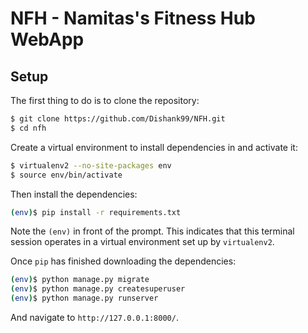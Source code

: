 # NFH - Namitas's Fitness Hub WebApp

## Setup

The first thing to do is to clone the repository:

```sh
$ git clone https://github.com/Dishank99/NFH.git
$ cd nfh
```

Create a virtual environment to install dependencies in and activate it:

```sh
$ virtualenv2 --no-site-packages env
$ source env/bin/activate
```

Then install the dependencies:

```sh
(env)$ pip install -r requirements.txt
```
Note the `(env)` in front of the prompt. This indicates that this terminal
session operates in a virtual environment set up by `virtualenv2`.

Once `pip` has finished downloading the dependencies:
```sh
(env)$ python manage.py migrate
(env)$ python manage.py createsuperuser
(env)$ python manage.py runserver
```
And navigate to `http://127.0.0.1:8000/`.
